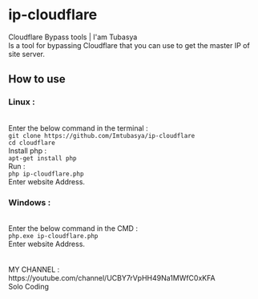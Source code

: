 # ip-cloudflare

Cloudflare Bypass tools | I'am Tubasya
<br>Is a tool for bypassing Cloudflare that you can use to get the master IP of site server.
<h2>How to use</h2>                                                                                                   <h3>Linux :</h3>
<br>Enter the below command in the terminal :
<br><code>git clone https://github.com/Imtubasya/ip-cloudflare</code>                                                                            <br><code>cd cloudflare</code>
</code>
<br>Install php :
<br><code>apt-get install php</code>
<br> Run :
<br><code>php ip-cloudflare.php</code>
<br>Enter website Address.

<h3>Windows :</h3>
<br>Enter the below command in the CMD :
<br><code>php.exe ip-cloudflare.php</code>
<br>Enter website Address.
<br><br>
<br>MY CHANNEL : https://youtube.com/channel/UCBY7rVpHH49Na1MWfC0xKFA
<br>Solo Coding
